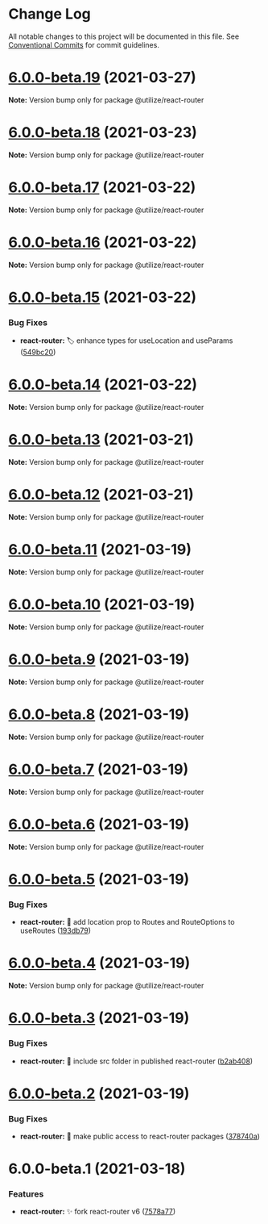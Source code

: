 # Change Log

All notable changes to this project will be documented in this file.
See [Conventional Commits](https://conventionalcommits.org) for commit guidelines.

# [6.0.0-beta.19](https://github.com/MatejBransky/utilize/compare/@utilize/react-router@6.0.0-beta.18...@utilize/react-router@6.0.0-beta.19) (2021-03-27)

**Note:** Version bump only for package @utilize/react-router

# [6.0.0-beta.18](https://github.com/MatejBransky/utilize/compare/@utilize/react-router@6.0.0-beta.17...@utilize/react-router@6.0.0-beta.18) (2021-03-23)

**Note:** Version bump only for package @utilize/react-router

# [6.0.0-beta.17](https://github.com/MatejBransky/utilize/compare/@utilize/react-router@6.0.0-beta.16...@utilize/react-router@6.0.0-beta.17) (2021-03-22)

**Note:** Version bump only for package @utilize/react-router

# [6.0.0-beta.16](https://github.com/MatejBransky/utilize/compare/@utilize/react-router@6.0.0-beta.15...@utilize/react-router@6.0.0-beta.16) (2021-03-22)

**Note:** Version bump only for package @utilize/react-router

# [6.0.0-beta.15](https://github.com/MatejBransky/utilize/compare/@utilize/react-router@6.0.0-beta.14...@utilize/react-router@6.0.0-beta.15) (2021-03-22)

### Bug Fixes

- **react-router:** :label: enhance types for useLocation and useParams ([549bc20](https://github.com/MatejBransky/utilize/commit/549bc20559fda8e6eac5b34eef00ed95de09cfe2))

# [6.0.0-beta.14](https://github.com/MatejBransky/utilize/compare/@utilize/react-router@6.0.0-beta.13...@utilize/react-router@6.0.0-beta.14) (2021-03-22)

**Note:** Version bump only for package @utilize/react-router

# [6.0.0-beta.13](https://github.com/MatejBransky/utilize/compare/@utilize/react-router@6.0.0-beta.12...@utilize/react-router@6.0.0-beta.13) (2021-03-21)

**Note:** Version bump only for package @utilize/react-router

# [6.0.0-beta.12](https://github.com/MatejBransky/utilize/compare/@utilize/react-router@6.0.0-beta.11...@utilize/react-router@6.0.0-beta.12) (2021-03-21)

**Note:** Version bump only for package @utilize/react-router

# [6.0.0-beta.11](https://github.com/MatejBransky/utilize/compare/@utilize/react-router@6.0.0-beta.10...@utilize/react-router@6.0.0-beta.11) (2021-03-19)

**Note:** Version bump only for package @utilize/react-router

# [6.0.0-beta.10](https://github.com/MatejBransky/utilize/compare/@utilize/react-router@6.0.0-beta.9...@utilize/react-router@6.0.0-beta.10) (2021-03-19)

**Note:** Version bump only for package @utilize/react-router

# [6.0.0-beta.9](https://github.com/MatejBransky/utilize/compare/@utilize/react-router@6.0.0-beta.8...@utilize/react-router@6.0.0-beta.9) (2021-03-19)

**Note:** Version bump only for package @utilize/react-router

# [6.0.0-beta.8](https://github.com/MatejBransky/utilize/compare/@utilize/react-router@6.0.0-beta.7...@utilize/react-router@6.0.0-beta.8) (2021-03-19)

**Note:** Version bump only for package @utilize/react-router

# [6.0.0-beta.7](https://github.com/MatejBransky/utilize/compare/@utilize/react-router@6.0.0-beta.6...@utilize/react-router@6.0.0-beta.7) (2021-03-19)

**Note:** Version bump only for package @utilize/react-router

# [6.0.0-beta.6](https://github.com/MatejBransky/utilize/compare/@utilize/react-router@6.0.0-beta.5...@utilize/react-router@6.0.0-beta.6) (2021-03-19)

**Note:** Version bump only for package @utilize/react-router

# [6.0.0-beta.5](https://github.com/MatejBransky/utilize/compare/@utilize/react-router@6.0.0-beta.4...@utilize/react-router@6.0.0-beta.5) (2021-03-19)

### Bug Fixes

- **react-router:** :bug: add location prop to Routes and RouteOptions to useRoutes ([193db79](https://github.com/MatejBransky/utilize/commit/193db79c2826c36d8cac3e099f7062cd9ebcff5c))

# [6.0.0-beta.4](https://github.com/MatejBransky/utilize/compare/@utilize/react-router@6.0.0-beta.3...@utilize/react-router@6.0.0-beta.4) (2021-03-19)

**Note:** Version bump only for package @utilize/react-router

# [6.0.0-beta.3](https://github.com/MatejBransky/utilize/compare/@utilize/react-router@6.0.0-beta.2...@utilize/react-router@6.0.0-beta.3) (2021-03-19)

### Bug Fixes

- **react-router:** :bug: include src folder in published react-router ([b2ab408](https://github.com/MatejBransky/utilize/commit/b2ab4089ff1dbbc7623df9c2661419aa80960610))

# [6.0.0-beta.2](https://github.com/MatejBransky/utilize/compare/@utilize/react-router@6.0.0-beta.1...@utilize/react-router@6.0.0-beta.2) (2021-03-19)

### Bug Fixes

- **react-router:** :green_heart: make public access to react-router packages ([378740a](https://github.com/MatejBransky/utilize/commit/378740af7ba9794d5979569fb1f4ccaeca3d9667))

# 6.0.0-beta.1 (2021-03-18)

### Features

- **react-router:** :sparkles: fork react-router v6 ([7578a77](https://github.com/MatejBransky/utilize/commit/7578a773123129a007101bf061e96da2c2b16c13))
